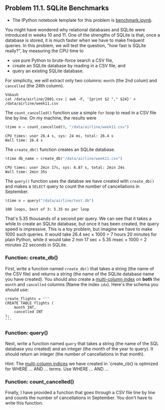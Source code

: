 ## Problem 11.1. SQLite Benchmarks

- The IPython notebook template for this problem is
  [benchmark.ipynb](http://nbviewer.ipython.org/github/INFO490/spring2015/blob/master/week11/benchmark.ipynb).

You might have wondered why relational databases and SQLite were introduced in
weeks 10 and 11.
   One of the strengths of SQLite is that, once a database is stored,
   it is much faster when we have to make frequent queries.
   In this problem, we will test the question, "how fast is SQLite really?",
   by measuring the CPU time to
   - use pure Python to brute-force search a CSV file,
   - create an SQLite database by reading in a CSV file, and
   - query an existing SQLite database.

For simplicity, we will extract only two columns: `month` (the 2nd colum) and
`cancelled` (the 24th column).


    %%bash
    cat /data/airline/2001.csv | awk -F, '{print $2 "," $24}' > /data/airline/week11.csv

The `count_cancelled()` function use a simple `for` loop to read in a CSV file
line by line.
  On my machine, the results were

```python
%time n = count_cancelled(9, "/data/airline/week11.csv")
```

```text
CPU times: user 26.4 s, sys: 24 ms, total: 26.4 s
Wall time: 26.4 s
```

The `create_db()` function creates an SQLite database.

```python
%time db_name = create_db("/data/airline/week11.csv")
```

```text
CPU times: user 2min 17s, sys: 6.87 s, total: 2min 24s
Wall time: 2min 35s
```

The `query()` function uses the databse we have created with `create_db()`
  and makes a `SELECT` query to count the number of cancellations in September.

```python
%time n = query("/data/airline/test.db")
```

```text
100 loops, best of 3: 5.35 ms per loop
```

That's 5.35 thousands of a second per query.
  We can see that it takes a while to create an SQLite database,
  but once it has been created, the query speed is impressive.
  This is a toy problem, but imagine we have to make 1000 such queries.
  It would take 26.4 sec $\times$ 1000 = 7 hours 20 minutes for plain Python,
  while it would take 2 min 17 sec + 5.35 msec $\times$ 1000 =  2 minutes 22
seconds in SQLite.

### Function: create\_db()

First, write a function named `create_db()` that takes a string (the name of the
CSV file)
  and returns a string (the name of the SQLite database name you have created).
  You should also create a [multi-column
index](https://www.sqlite.org/queryplanner.html)
  on **both** the `month` and `cancelled` columns (Name the index `idx`).
  Here's the schema you should use:


    create_flights = '''
    CREATE TABLE flights (
        month INT,
        cancelled INT
    );
    '''

### Function: query()

Next, write a function named `query` that takes a string (the name of the SQL
database you created)
  and an integer (the month of the year to query).
  It should return an integer (the number of cancellations in that month).

Hint: The [multi-column indices](https://www.sqlite.org/queryplanner.html) we
have
  created in `create_cb() is optmized for WHERE ... AND ... terms. Use WHERE ...
AND ...


### Function: count\_cancelled()

Finally, I have provided a function that goes through a CSV file line by line
  and counts the number of cancellations in September.
  You don't have to write this function.

    

